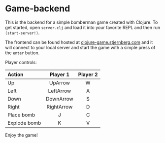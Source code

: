 # Game-backend

This is the backend for a simple bomberman game created with Clojure. To get started, open `server.clj` and load it into your favorite REPL and then run `(start-server!)`. 

The frontend can be found hosted at [clojure-game.stjernberg.com](http://clojure-game.stjernberg.com) and it will connect to your local server and start the game with a simple press of the `enter` button.

Player controls:

| Action       | Player 1   | Player 2 |
| :---         |    :---:   |   :---:  |
| Up           | UpArrow    | W        | 
| Left         | LeftArrow  | A        |
| Down         | DownArrow  | S        |
| Right        | RightArrow | D        |
| Place bomb   | J          | C        |
| Explode bomb | K          | V        |


Enjoy the game! 